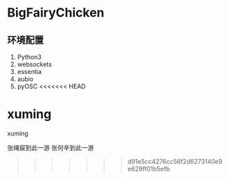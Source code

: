 # BigFairyChicken

## 环境配置
1. Python3
  1. websockets
  2. essentia
  3. aubio
  4. pyOSC
<<<<<<< HEAD

xuming
=======

xuming

张绳宸到此一游
  张何辛到此一游
>>>>>>> d91e5cc4276cc56f2d6273140e9e629ff01b5efb
